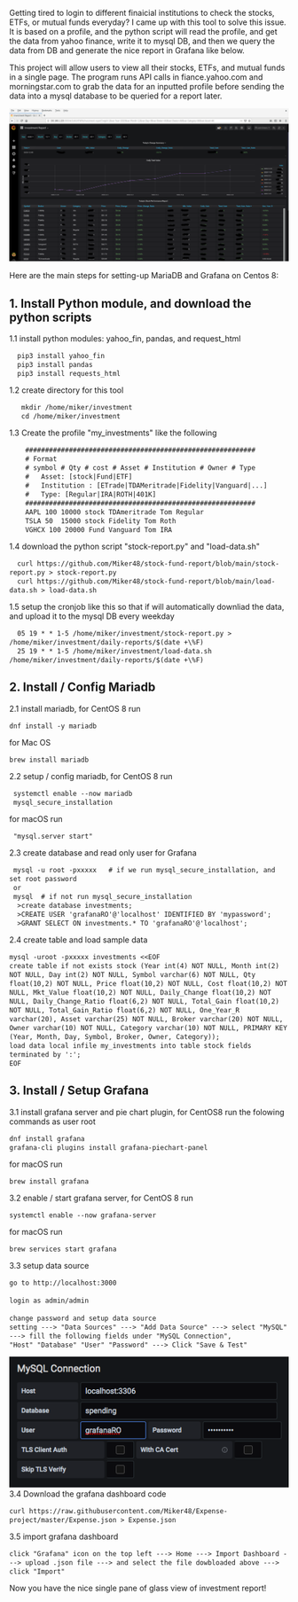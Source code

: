 Getting tired to login to different finaicial institutions to check the stocks, ETFs, or mutual funds everyday? I came up with this tool to solve this issue. It is based on a profile, and the python script will read the profile, and get the data from yahoo finance, write it to mysql DB, and then we query the data from DB and generate the nice report in Grafana like below.

This project will allow users to view all their stocks, ETFs, and mutual funds in a single page. The program runs API calls in fiance.yahoo.com and morningstar.com to grab the data for an inputted profile before sending the data into a mysql database to be queried for a report later.

<img src=https://github.com/Miker48/stock-fund-report/blob/main/financial-report.png>

 Here are the main steps for setting-up MariaDB and Grafana on Centos 8:
<h2>1. Install Python module, and download the python scripts </h2>
   1.1 install python modules: yahoo_fin, pandas, and request_html

      pip3 install yahoo_fin
      pip3 install pandas
      pip3 install requests_html
      
   1.2 create directory for this tool
   
       mkdir /home/miker/investment
       cd /home/miker/investment
       
   1.3 Create the profile "my_investments" like the following
   
        ##########################################################
        # Format
        # symbol # Qty # cost # Asset # Institution # Owner # Type
        #   Asset: [stock|Fund|ETF]
        #   Institution : [ETrade|TDAMeritrade|Fidelity|Vanguard|...]
        #   Type: [Regular|IRA|ROTH|401K]
        ##########################################################
        AAPL 100 10000 stock TDAmeritrade Tom Regular
        TSLA 50  15000 stock Fidelity Tom Roth
        VGHCX 100 20000 Fund Vanguard Tom IRA

   
   1.4 download the python script "stock-report.py" and "load-data.sh"
   
      curl https://github.com/Miker48/stock-fund-report/blob/main/stock-report.py > stock-report.py 
      curl https://github.com/Miker48/stock-fund-report/blob/main/load-data.sh > load-data.sh
   
   1.5 setup the cronjob like this so that if will automatically downliad the data, and upload it to the mysql DB every weekday 
      
      05 19 * * 1-5 /home/miker/investment/stock-report.py > /home/miker/investment/daily-reports/$(date +\%F)
      25 19 * * 1-5 /home/miker/investment/load-data.sh /home/miker/investment/daily-reports/$(date +\%F)
   

<h2>2. Install / Config Mariadb</h2>

 
 2.1 install mariadb, for CentOS 8 run

    dnf install -y mariadb
   
   for Mac OS
    
    brew install mariadb

 2.2 setup / config mariadb, for CentOS 8 run

     systemctl enable --now mariadb
     mysql_secure_installation
     
   for macOS run
     
     "mysql.server start"
     
 2.3 create database and read only user for Grafana

     mysql -u root -pxxxxx   # if we run mysql_secure_installation, and set root password
     or
     mysql  # if not run mysql_secure_installation
      >create database investments;
      >CREATE USER 'grafanaRO'@'localhost' IDENTIFIED BY 'mypassword';
      >GRANT SELECT ON investments.* TO 'grafanaRO'@'localhost';

 
 2.4 create table and load sample data
 
    mysql -uroot -pxxxxx investments <<EOF
    create table if not exists stock (Year int(4) NOT NULL, Month int(2) NOT NULL, Day int(2) NOT NULL, Symbol varchar(6) NOT NULL, Qty float(10,2) NOT NULL, Price float(10,2) NOT NULL, Cost float(10,2) NOT NULL, Mkt_Value float(10,2) NOT NULL, Daily_Change float(10,2) NOT NULL, Daily_Change_Ratio float(6,2) NOT NULL, Total_Gain float(10,2) NOT NULL, Total_Gain_Ratio float(6,2) NOT NULL, One_Year_R varchar(20), Asset varchar(25) NOT NULL, Broker varchar(20) NOT NULL, Owner varchar(10) NOT NULL, Category varchar(10) NOT NULL, PRIMARY KEY (Year, Month, Day, Symbol, Broker, Owner, Category));
    load data local infile my_investments into table stock fields terminated by ':';
    EOF


<h2>3. Install / Setup Grafana</h2>

3.1 install grafana server and pie chart plugin, for CentOS8 run the folowing commands as user root

    dnf install grafana
    grafana-cli plugins install grafana-piechart-panel
    
   for macOS run
    
    brew install grafana

3.2 enable / start grafana server, for CentOS 8 run

    systemctl enable --now grafana-server
    
   for macOS run
    
    brew services start grafana

3.3 setup data source

    go to http://localhost:3000

    login as admin/admin

    change password and setup data source
    setting ---> "Data Sources" ---> "Add Data Source" ---> select "MySQL" ---> fill the following fields under "MySQL Connection", 
    "Host" "Database" "User" "Password" ---> Click "Save & Test"
    
   <img src=https://github.com/Miker48/Expense-project/blob/master/Setup-Datasource.png>
3.4 Download the grafana dashboard code

    curl https://raw.githubusercontent.com/Miker48/Expense-project/master/Expense.json > Expense.json

3.5 import grafana dashboard 

    click "Grafana" icon on the top left ---> Home ---> Import Dashboard ---> upload .json file ---> and select the file dowbloaded above ---> click "Import"
   
Now you have the nice single pane of glass view of investment report! 
  
